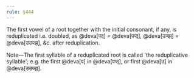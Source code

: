 ```yaml
---
rule: §444
---
```


The first vowel of a root together with the initial consonant, if any, is reduplicated i.e. doubled, as @deva[पठ्] = @deva[पप्ठ्], @deva[उज्झ्] = @deva[उउज्झ्], &c. after reduplication.

Note—The first syllable of a reduplicated root is called 'the reduplicative syllable'; e.g. the first @deva[प] in @deva[पप्ठ्], or first @deva[उ] in @deva[उउज्झ्].
